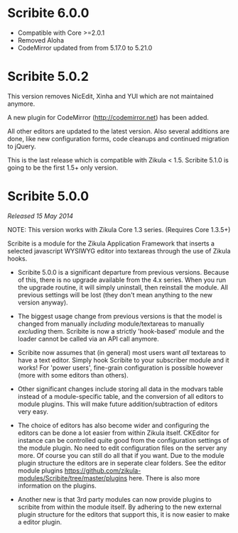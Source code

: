 Scribite 6.0.0
==============

- Compatible with Core >=2.0.1
- Removed Aloha
- CodeMirror updated from from 5.17.0 to 5.21.0

Scribite 5.0.2
==============

This version removes NicEdit, Xinha and YUI which are not maintained anymore.

A new plugin for CodeMirror (http://codemirror.net) has been added.

All other editors are updated to the latest version. Also several additions are done,
like new configuration forms, code cleanups and continued migration to jQuery.

This is the last release which is compatible with Zikula < 1.5. Scribite 5.1.0 is going
to be the first 1.5+ only version.


Scribite 5.0.0
==============

_Released 15 May 2014_

NOTE: This version works with Zikula Core 1.3 series. (Requires Core 1.3.5+)

Scribite is a module for the Zikula Application Framework that inserts a 
selected javascript WYSIWYG editor into textareas through the use of Zikula hooks.

* Scribite 5.0.0 is a significant departure from previous versions. Because of
this, there is no upgrade available from the 4.x series. When you run the 
upgrade routine, it will simply uninstall, then reinstall the module. All
previous settings will be lost (they don't mean anything to the new version
anyway).

* The biggest usage change from previous versions is that the model is changed from 
manually *including* module/textareas to manually *excluding* them. Scribite
is now a strictly 'hook-based' module and the loader cannot be called via an
API call anymore.

* Scribite now assumes that (in general) most users want *all* textareas to have
a text editor. Simply hook Scribite to your subscriber module and it works!
For 'power users', fine-grain configuration is possible however (more with
some editors than others).

* Other significant changes include storing all data in the modvars table instead 
of a module-specific table, and the conversion of all editors to module plugins.
This will make future addition/subtraction of editors very easy.

* The choice of editors has also become wider and configuring the editors can be done a lot easier from within Zikula itself. CKEditor for instance can be controlled quite good from the configuration settings of the module plugin. No need to edit configuration files on the server any more. Of course you can still do all that if you want. Due to the module plugin structure the editors are in seperate clear folders. See the editor module plugins https://github.com/zikula-modules/Scribite/tree/master/plugins here. There is also more information on the plugins.

* Another new is that 3rd party modules can now provide plugins to scribite from within the module itself. By adhering to the new external plugin structure for the editors that support this, it is now easier to make a editor plugin.

